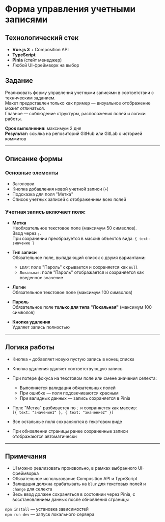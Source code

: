 # Форма управления учетными записями

## Технологический стек

- **Vue.js 3** + Composition API  
- **TypeScript**  
- **Pinia** (стейт менеджер)  
- Любой UI-фреймворк на выбор  

## Задание

Реализовать форму управления учетными записями в соответствии с техническим заданием.  
Макет предоставлен только как пример — визуальное отображение может отличаться.  
Главное — соблюдение структуры, расположения полей и логики работы.

**Срок выполнения:** максимум 2 дня  
**Результат:** ссылка на репозиторий GitHub или GitLab с историей коммитов

---

## Описание формы

### Основные элементы

- Заголовок
- Кнопка добавления новой учетной записи (`+`)
- Подсказка для поля "Метка"
- Список учетных записей с отображением всех полей

### Учетная запись включает поля:

- **Метка**  
  Необязательное текстовое поле (максимум 50 символов).  
  Ввод через `;`.  
  При сохранении преобразуется в массив объектов вида: `{ text: значение }`

- **Тип записи**  
  Обязательное поле, выпадающий список с двумя вариантами:  
  - `LDAP`: поле "Пароль" скрывается и сохраняется как `null`  
  - `Локальная`: поле "Пароль" отображается и сохраняется как введенное значение

- **Логин**  
  Обязательное текстовое поле (максимум 100 символов)

- **Пароль**  
  Обязательное поле **только для типа "Локальная"** (максимум 100 символов)

- **Кнопка удаления**  
  Удаляет запись полностью

---

## Логика работы

- Кнопка `+` добавляет новую пустую запись в конец списка
- Кнопка удаления удаляет соответствующую запись
- При потере фокуса на текстовом поле или смене значения селекта:
  - Выполняется валидация обязательных полей
  - При ошибке — поля подсвечиваются красным
  - При валидных данных — запись сохраняется в Pinia

- Поле "Метка" разбивается по `;` и сохраняется как массив:  
  `[{ text: "значение1" }, { text: "значение2" }]`

- Все остальные поля сохраняются в текстовом виде
- При обновлении страницы ранее сохраненные записи отображаются автоматически

---

## Примечания

- UI можно реализовать произвольно, в рамках выбранного UI-фреймворка
- Обязательное использование Composition API и TypeScript
- Валидация должна срабатывать на `blur` для текстовых полей и `change` для селекта
- Весь ввод должен сохраняться в состоянии через Pinia, с восстановлением данных после обновления страницы


```npm install``` — установка зависимостей  
```npm run dev``` — запуск локального сервера 
